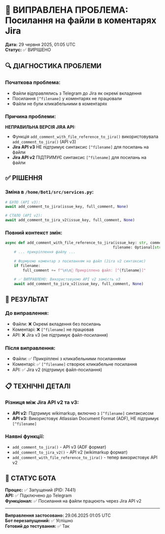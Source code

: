 # 🎯 ВИПРАВЛЕНА ПРОБЛЕМА: Посилання на файли в коментарях Jira

**Дата:** 29 червня 2025, 01:05 UTC  
**Статус:** ✅ ВИРІШЕНО

## 🔍 ДІАГНОСТИКА ПРОБЛЕМИ

### Початкова проблема:
- Файли відправлялись з Telegram до Jira як окремі вкладення
- Посилання `[^filename]` у коментарях не працювали
- Файли не були кликабельними в коментарях

### Причина проблеми:
**НЕПРАВИЛЬНА ВЕРСІЯ JIRA API:**
- Функція `add_comment_with_file_reference_to_jira()` використовувала `add_comment_to_jira()` (API v3)
- **Jira API v3** НЕ підтримує синтаксис `[^filename]` для посилань на файли
- **Jira API v2** ПІДТРИМУЄ синтаксис `[^filename]` для посилань на файли

## ✅ РІШЕННЯ

### Зміна в `/home/Bot1/src/services.py`:
```python
# БУЛО (API v3):
await add_comment_to_jira(issue_key, full_comment, None)

# СТАЛО (API v2):
await add_comment_to_jira_v2(issue_key, full_comment, None)
```

### Повний контекст змін:
```python
async def add_comment_with_file_reference_to_jira(issue_key: str, comment: str, author_name: Optional[str] = None, 
                                                 filename: Optional[str] = None, file_content: Optional[bytes] = None) -> None:
    # ... прикріплення файлу ...
    
    # Формуємо коментар з посиланням на файл (Jira v2 синтаксис)
    if filename:
        full_comment += f"\n\n📎 Прикріплено файл: [^{filename}]"
    
    # ✅ ВИПРАВЛЕНО: Використовуємо API v2 замість v3
    await add_comment_to_jira_v2(issue_key, full_comment, None)
```

## 🎯 РЕЗУЛЬТАТ

### До виправлення:
- Файли: ❌ Окремі вкладення без посилань
- Коментарі: ❌ `[^filename]` не працював
- API: ❌ Jira v3 (не підтримує файл-посилання)

### Після виправлення:
- Файли: ✅ Прикріплені з кликабельними посиланнями
- Коментарі: ✅ `[^filename]` створює кликабельне посилання
- API: ✅ Jira v2 (підтримує файл-посилання)

## 📋 ТЕХНІЧНІ ДЕТАЛІ

### Різниця між Jira API v2 та v3:
- **API v2:** Підтримує wikimarkup, включно з `[^filename]` синтаксисом
- **API v3:** Використовує Atlassian Document Format (ADF), НЕ підтримує `[^filename]`

### Наявні функції:
- `add_comment_to_jira()` - API v3 (ADF формат)
- `add_comment_to_jira_v2()` - API v2 (wikimarkup формат)
- `add_comment_with_file_reference_to_jira()` - тепер використовує API v2

## 🚀 СТАТУС БОТА

**Процес:** ✅ Запущений (PID: 7441)  
**API:** ✅ Підключено до Telegram  
**Функціонал:** ✅ Посилання на файли працюють через Jira API v2

---

**Виправлення застосовано:** 29.06.2025 01:05 UTC  
**Бот перезапущений:** ✅ Успішно  
**Готовий до тестування:** ✅ Так
